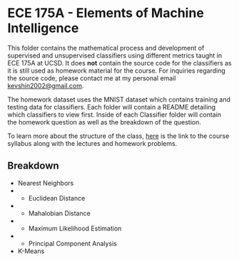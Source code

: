 # ECE 175A - Elements of Machine Intelligence
This folder contains the mathematical process and development of supervised and unsupervised classifiers using different metrics taught in ECE 175A at UCSD. It does __not__ contain the source code for the classifiers as it is still used as homework material for the course. For inquiries regarding the source code, please contact me at my personal email kevshin2002@gmail.com. 

The homework dataset uses the MNIST dataset which contains training and testing data for classifiers. Each folder will contain a README detailing which classifiers to view first. Inside of each Classifier folder will contain the homework question as well as the breakdown of the question.

To learn more about the structure of the class, [here](http://www.svcl.ucsd.edu/courses/ece175/) is the link to the course syllabus along with the lectures and homework problems.

## Breakdown
- Nearest Neighbors
- - Euclidean Distance
- - Mahalobian Distance
- - Maximum Likelihood Estimation
- - Principal Component Analysis
- K-Means

